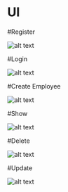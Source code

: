 
# UI

#Register

![alt text](https://github.com/drmaniya/EmpowerED/blob/master/screenshots/Register.PNG)

#Login 

![alt text](https://github.com/drmaniya/EmpowerED/blob/master/screenshots/Login.PNG)

#Create Employee

![alt text](https://github.com/drmaniya/EmpowerED/blob/master/screenshots/Data1.PNG)

#Show

![alt text](https://github.com/drmaniya/EmpowerED/blob/master/screenshots/Data2.PNG)

#Delete

![alt text](https://github.com/drmaniya/EmpowerED/blob/master/screenshots/Delete.PNG)

#Update

![alt text](https://github.com/drmaniya/EmpowerED/blob/master/screenshots/Update.PNG)